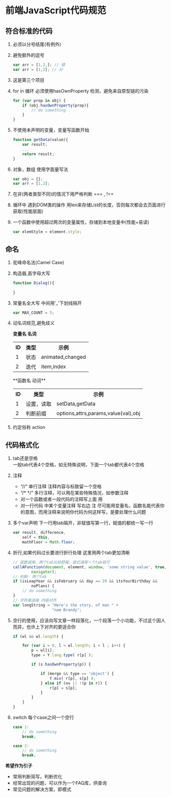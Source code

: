 前端JavaScript代码规范 
===

## 符合标准的代码

1. 必须以分号结尾(有例外)

2. 避免额外的逗号

	```javascript
	var arr = [1,2,]; // 错
	var arr = [1,2]; // 对
	```

3. 这是第三个项目

4. for in 循环 必须使用hasOwnProperty 检测，避免来自原型链的污染

	```javascript
	for (var prop in obj) {
	    if (obj.hasOwnProperty(prop){
			// do something
		}
	}
	```

5. 不使用未声明的变量，变量写函数开始

	```javascript
	function getData(value){
		var result;		
		...
		return result;
	}
	```

6. 对象，数组 使用字面量写法

	```javascript
	var obj = {};
	var arr = [1,2];
	```

7. 在非(两者类型不同)的情况下用严格判断 === , !==

8. 循环中 遇到DOM类的操作 用len来存储List的长度，否则每次都会去页面进行获取(性能层面)

9. 一个函数中使用超过两次的变量属性，存储到本地变量中(性能+易读)

	```javascript
	var elemStyle = element.style;
	```

## 命名

1. 驼峰命名法(Camel Case)


2. 构造器,首字母大写

	```javascript
	function Dialog(){
		
	}
	```

3. 常量名全大写 中间用'_'下划线隔开

	```javascript
	var MAX_COUNT = 5;
	```

4. 动名词规范,避免歧义  

	**变量名 名词**
	<table>
	  <tr>
	    <th>ID</th><th>类型</th><th>示例</th>
	  </tr>
	  <tr>
	    <td>1</td><td>状态</td><td>animated,changed</td>
	  </tr>
	  <tr>
	    <td>2</td><td>迭代</td><td>item,index</td>
	  </tr>
	</table>
	**函数名 动词**
	<table>
	  <tr>
	    <th>ID</th><th>类型</th><th>示例</th>
	  </tr>
	  <tr>
	    <td>1</td><td>设置，读取</td><td>setData,getData</td>
	  </tr>
	  <tr>
	    <td>2</td><td>判断前缀</td><td>options,attrs,params,value(val),obj</td>
	  </tr>
	</table>

5. 约定俗称
action

## 代码格式化
1. tab还是空格  
	一般tab代表4个空格，如无特殊说明，下面一个tab都代表4个空格

2. 注释  
	* “//” 单行注释 注释内容与标致留一个空格
	* “/* */” 多行注释，可以用在某些特殊情况，如参数注释
	* 对一个函数或者一段代码的注释写上面 用
	* 对一行代码 中某个变量注释 写右边
	注 尽可能用变量名，函数名能代表你的意图，而用注释来说明你代码为何这样写，是要处理什么问题

3. 多个var声明 下一行用tab隔开，非赋值写第一行，赋值的都统一写一行

	```javascript
	var result, difference,
		self = this,
		mathFloor = Math.floor;
	```

4. 折行,如果代码过长要进行折行处理 这里用两个tab更加清晰	

	```javascript
	// 函数调用，两个tab比较舒服，链式调用一个tab就可
	callAFunction(document, element, window, 'some string value', true, 123,
			navigator);
	// 判断: 两个tab
	if (isLeapYear && isFebruary && day == 29 && itsYourBirthday &&
			noPlans) {
		// do something
	}
	// 字符串连接 内容对齐
	var longString = "Here's the story, of man " +
					 "nam Brandy";
	```

5. 空行的使用，应该向写文章一样段落化，一个段落一个小功能，不过这个因人而异，也许上下对齐的更适合你

	```javascript
	if (wl && wl.length) {

		for (var i = 0, l = wl.length; i < l ; i++) {
			p = wl[i];
			type = Y.lang.type( r[p] );

			if (s.hasOwnProperty(p)) {

				if (merge && type == 'object') {
					Y.mix( r[p], s[p] );
				} else if (ov || !(p in r)) {
					r[p] = s[p];
				}
			}
		}
	}
	```

6. switch 每个case之间一个空行

	```javascript
	case 1:
		// do something
		break;  
	
	case 2:
		// do something
		break;
	```

**希望作为引子**
* 常用判断简写，判断优化
* 经常出现的问题，可以作为一个FAQ库，供查询
* 常见问题的解决方案，即模式

<!-- 
    var Schema = mongoose.Schema
      , ObjectId = Schema.ObjectId;

    var BlogPost = new Schema({
        author    : ObjectId
      , title     : String
      , body      : String
      , date      : Date
    });

```javascript
case 1:
	// do something
	break;  

case 2:
	// do something
	break;
``` 


-->